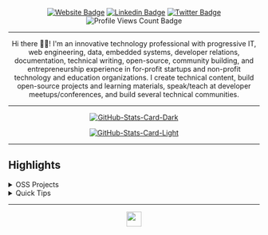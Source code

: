 <div align="center">
<p><a href="https://fullstackdev.tech"><img src="https://img.shields.io/badge/-Website-3B7EBF?style=for-the-badge&amp;logo=amp&amp;logoColor=white" alt="Website Badge"></a> <a href="https://linkedin.com/in/wangwecharles"><img src="https://img.shields.io/badge/-LinkedIn-3B7EBF?style=for-the-badge&amp;logo=Linkedin&amp;logoColor=white" alt="Linkedin Badge"></a> <a href="https://twitter.com/Locha_740"><img src="https://img.shields.io/badge/-@iambolajiayo-3B7EBF?style=for-the-badge&amp;logo=x&amp;logoColor=white" alt="Twitter Badge"></a> <img src="https://komarev.com/ghpvc/?username=Chalolowa&amp;style=for-the-badge" alt="Profile Views Count Badge"></p>
<hr>
<p>Hi there 👋🏾! I'm an innovative technology professional with progressive IT, web engineering, data, embedded systems, developer relations, documentation, technical writing, open-source, community building, and entrepreneurship experience in for-profit startups and non-profit technology and education organizations. I create technical content, build open-source projects and learning materials, speak/teach at developer meetups/conferences, and build several technical communities.</p>
<hr>
<p><a href="https://github.com/Chalolowa/Chalolowa#gh-dark-mode-only"><img src="https://github-readme-stats.vercel.app/api?username=Chalolowa&amp;show_icons=true&amp;hide_border=true&amp;include_all_commits=true&amp;card_width=600&amp;custom_title=GitHub%20Open%20Source%20Stats&amp;title_color=3B7EBF&amp;text_color=FFF&amp;icon_color=3B7EBF&amp;hide=contribs&amp;show=reviews,prs_merged,prs_merged_percentage&amp;theme=transparent#gh-dark-mode-only" alt="GitHub-Stats-Card-Dark"></a></p>
<p><a href="https://github.com/Chalolowa/Chalolowa#gh-light-mode-only"><img src="https://github-readme-stats.vercel.app/api?username=Chalolowa&amp;show_icons=true&amp;hide_border=true&amp;include_all_commits=true&amp;card_width=600&amp;custom_title=GitHub%20Open%20Source%20Stats&amp;title_color=3B7EBF&amp;text_color=474A4E&amp;icon_color=3B7EBF&amp;hide=contribs&amp;show=reviews,prs_merged,prs_merged_percentage&amp;theme=transparent#gh-light-mode-only" alt="GitHub-Stats-Card-Light"></a></p>
  </div>
<hr>
<h2>Highlights</h2>
  <details>
  <summary>OSS Projects</summary>
  <br />
  Here are some of my other projects you might want to check out that are not pinned:
  <br />
<br />
  <ul><li><a href=https://github.com/chalolowa/node-v4-learn target="_blank" rel="noopener noreferrer">chalolowa/node-v4-learn</a> (<b>0</b> ✨ and <b>0</b> 🍴): null</li><li><a href=https://github.com/chalolowa/EmailApplication target="_blank" rel="noopener noreferrer">chalolowa/EmailApplication</a> (<b>0</b> ✨ and <b>0</b> 🍴): It is a Java project</li><li><a href=https://github.com/chalolowa/journal target="_blank" rel="noopener noreferrer">chalolowa/journal</a> (<b>0</b> ✨ and <b>0</b> 🍴): null</li><li><a href=https://github.com/chalolowa/FARMERSMARKET target="_blank" rel="noopener noreferrer">chalolowa/FARMERSMARKET</a> (<b>0</b> ✨ and <b>0</b> 🍴): It is an ecommerce platform for buying and selling farm produce.</li><li><a href=https://github.com/chalolowa/elewa target="_blank" rel="noopener noreferrer">chalolowa/elewa</a> (<b>0</b> ✨ and <b>0</b> 🍴): null</li><li><a href=https://github.com/chalolowa/autoReadMe target="_blank" rel="noopener noreferrer">chalolowa/autoReadMe</a> (<b>0</b> ✨ and <b>0</b> 🍴): null</li>
<li>More coming soon :).</li>
</ul>
  </details>
  <details>
  <summary>Quick Tips</summary>
<ul>
<li>
<p>💬 How to reach me: DM <a href="https://twitter.com/iambolajiayo">@iambolajiayo</a> on X (Twitter).</p>
</li>
<li>
<p>📖 Book recommendations: <a href="https://bit.ly/3EdCFUW">Knowing God by J. I. Packer</a> and <a href="https://bit.ly/45r1kBH">Atomic Habits by James Clear</a>.</p>
</li>
<li>
<p>💙 Fun fact: I'm also a rugby player.</p>
</li>
</ul>
  </details>
<hr>
  <div align="center">
<p><a href="https://fullstackdev.tech" target="_blank" rel="noopener noreferrer"><img src="https://fullstackdev.tech/favicon.png" width="30" /></a></p>
  </div>